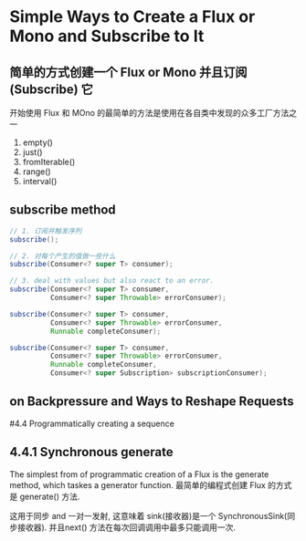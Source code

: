 # Simple Ways to Create a Flux or Mono and Subscribe to It
简单的方式创建一个 Flux or Mono 并且订阅(Subscribe) 它
-----------

开始使用 Flux 和 MOno 的最简单的方法是使用在各自类中发现的众多工厂方法之一

1. empty()
2. just()
3. fromIterable()
4. range()
5. interval()


## subscribe method

```java
// 1. 订阅并触发序列
subscribe(); 

// 2. 对每个产生的值做一些什么
subscribe(Consumer<? super T> consumer); 

// 3. deal with values but also react to an error.
subscribe(Consumer<? super T> consumer,
          Consumer<? super Throwable> errorConsumer); 

subscribe(Consumer<? super T> consumer,
          Consumer<? super Throwable> errorConsumer,
          Runnable completeConsumer); 

subscribe(Consumer<? super T> consumer,
          Consumer<? super Throwable> errorConsumer,
          Runnable completeConsumer,
          Consumer<? super Subscription> subscriptionConsumer);
```

## on Backpressure and Ways to Reshape Requests


#4.4 Programmatically creating a sequence

## 4.4.1 Synchronous generate

The simplest from of programmatic creation of a Flux is the generate method, which taskes a generator function.
最简单的编程式创建 Flux 的方式是 generate() 方法.

这用于同步 and 一对一发射, 这意味着 sink(接收器)是一个 SynchronousSink(同步接收器).
并且next() 方法在每次回调调用中最多只能调用一次.


